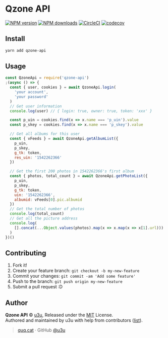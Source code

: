 # Qzone API

[![NPM version](https://img.shields.io/npm/v/qzone-api.svg?style=flat)](https://npmjs.com/package/qzone-api) [![NPM downloads](https://img.shields.io/npm/dm/qzone-api.svg?style=flat)](https://npmjs.com/package/qzone-api) [![CircleCI](https://circleci.com/gh/u3u/qzone-api/tree/master.svg?style=shield)](https://circleci.com/gh/u3u/qzone-api/tree/master) [![codecov](https://codecov.io/gh/u3u/qzone-api/branch/master/graph/badge.svg)](https://codecov.io/gh/u3u/qzone-api)

## Install

```bash
yarn add qzone-api
```

## Usage

```js
const QzoneApi = require('qzone-api')
;(async () => {
  const { user, cookies } = await QzoneApi.login(
    'your account',
    'your password'
  )
  // Get user information
  console.log(user) // { login: true, owner: true, token: 'xxx' }

  const p_uin = cookies.find(x => x.name === 'p_uin').value
  const p_skey = cookies.find(x => x.name === 'p_skey').value

  // Get all albums for this user
  const { vFeeds } = await QzoneApi.getAlbumList({
    p_uin,
    p_skey,
    g_tk: token,
    res_uin: '1542262366'
  })

  // Get the first 200 photos in 1542262366's first album
  const { photos, total_count } = await QzoneApi.getPhotoList({
    p_uin,
    p_skey,
    g_tk: token,
    uin: '1542262366',
    albumid: vFeeds[0].pic.albumid
  })
  // Get the total number of photos
  console.log(total_count)
  // Get all the picture address
  console.log(
    [].concat(...Object.values(photos).map(x => x.map(x => x[1].url)))
  )
})()
```

## Contributing

1. Fork it!
2. Create your feature branch: `git checkout -b my-new-feature`
3. Commit your changes: `git commit -am 'Add some feature'`
4. Push to the branch: `git push origin my-new-feature`
5. Submit a pull request :D

## Author

**Qzone API** © [u3u](https://github.com/u3u), Released under the [MIT](./LICENSE) License.<br>
Authored and maintained by u3u with help from contributors ([list](https://github.com/u3u/qzone-api/contributors)).

> [quq.cat](https://quq.cat) · GitHub [@u3u](https://github.com/u3u)
